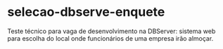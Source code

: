 # selecao-dbserve-enquete
Teste técnico para vaga de desenvolvimento na DBServer: sistema web para escolha do local  onde funcionários de uma empresa irão almoçar. 
